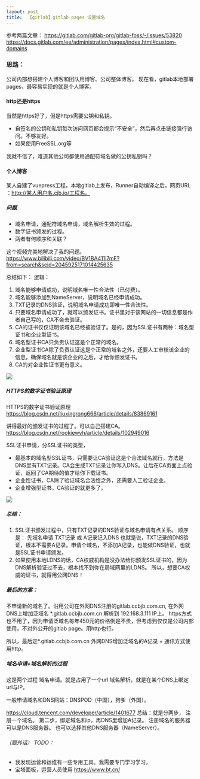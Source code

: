 ```yaml
---
layout: post
title:  【gitlab】gitlab pages 设置域名
---
```


参考两篇文章：
https://gitlab.com/gitlab-org/gitlab-foss/-/issues/53820
https://docs.gitlab.com/ee/administration/pages/index.html#custom-domains


### 思路：
公司内部想搭建个人博客和团队用博客、公司整体博客。
现在看，gitlab本地部署pages，最容易实现的就是个人博客。

#### http还是https
当然是https好了，但是https需要公钥和私钥。
- 自签名的公钥和私钥每次访问网页都会提示“不安全”，然后再点击链接强行访问。不够友好。
- 如果使用FreeSSL.org等

我就不信了，难道其他公司都使用通配符域名做的公钥私钥吗？


#### 个人博客
某人自建了vuepress工程，本地gitlab上发布，Runner自动编译之后，网页URL ：http://某人用户名.cjb.io/工程名。


##### 问题
- 域名申请，通配符域名申请，域名解析生效的过程。
- 数字证书颁发的过程。
- 两者有何顺序和关联？

这个视频完美地解决了我的问题。
https://www.bilibili.com/video/BV1BA411i7mF?from=search&seid=2045925171014425635

总结如下：
逻辑：
1. 域名能够申请成功，说明域名唯一性合法性（已付费）。
2. 域名能够添加到NameServer，说明域名已经申请成功。
3. TXT记录的DNS验证，说明域名申请成功即唯一性合法性。
4. 只要域名申请成功了，就可以颁发证书。证书里对于该网站的一切信息都是作者自己写的，CA不会去验证。
5. CA的证书仅仅证明该域名已经被验证了。是的，因为SSL证书有两种：域名型证书和企业型证书。
6. 域名型证书CA只负责认证这是个正常的域名。
7. 企业型证书CA除了负责认证这是个正常的域名之外，还要人工审核该企业的信息，确保域名就是该企业的之后，才给你颁发证书。
8. CA的对企业性证书更有意义。

![](/docs/images/2020-07-30-09-38-07.png)

##### HTTPS的数字证书验证原理

HTTPS的数字证书验证原理
https://blog.csdn.net/liuxingrong666/article/details/83869161


讲得最好的颁发证书的过程了。可以自己搭建CA。
https://blog.csdn.net/rookiewyh/article/details/102949016


SSL证书申请，分SSL证书的类型，
- 最基本的域名型SSL证书，只需要让CA验证这是个合法域名就行，方法是DNS里有TXT记录。CA会生成TXT记录让你写入DNS。让后在CA页面上点验证，返回了CA期待的值才给你下载证书。
- 企业性证书，CA除了验证域名合法性之外，还需要人工验证企业。
- 企业增强型证书，CA验证的就更多了。

![](/docs/images/2020-07-30-09-45-07.png)


##### 总结：
1. SSL证书颁发过程中，只有TXT记录的DNS验证与域名申请有点关系。
顺序是：
先域名申请
TXT记录 或 A记录记入DNS
也就是说，TXT记录的DNS验证，根本不需要A记录。申请个域名，不添加A记录，也能做DNS验证，也就是SSL证书申请颁发。
2. 如果使用本地LDNS的话，CA权威机构是没办法给你颁发SSL证书的，因为DNS解析验证过不去，根本找不到你在局域网里的LDNS。
   所以，想要CA权威的证书，就得用公网DNS！

##### 最后的方案：
不申请新的域名了。沿用公司在外网DNS注册的gitlab.ccbjb.com.cn,
在外网DNS上增加泛域名 *.gitlab.ccbjb.com.cn 解析到 192.168.3.111 IP上。
https方式也不用了，因为申请泛域名每年450元的价格倒是不贵，但考虑到仅仅是公司内部使用，不对外公开的gitlab page。用http也行。

所以，最后定*.gitlab.ccbjb.com.cn 外网DNS增加泛域名的A记录 + 通讯方式使用http。


##### 域名申请+域名解析的过程

这是两个过程 域名申请。就是占用了一个url
域名解析，就是在某个DNS上绑定url与IP。

一般申请域名和DNS网站：DNSPOD（中国），狗爹（外国）。

https://cloud.tencent.com/developer/article/1401677
总结：就是分两步，
注册一个域名。
第二步，绑定域名和ip，再DNS里增加A记录。
注册域名的服务器可以是DNS服务器。
也可以选择其他DNS服务器（NameServer）。


###### （题外话） TODO：
- 我发现运营和运维有一些专用工具。我需要专门学习学习。
- 宝塔面板，运营人员使用 https://www.bt.cn/



